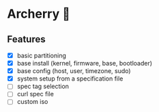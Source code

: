 # Archerry 🌸

## Features

- [x] basic partitioning
- [x] base install (kernel, firmware, base, bootloader)
- [x] base config (host, user, timezone, sudo)
- [x] system setup from a specification file
- [ ] spec tag selection
- [ ] curl spec file
- [ ] custom iso
